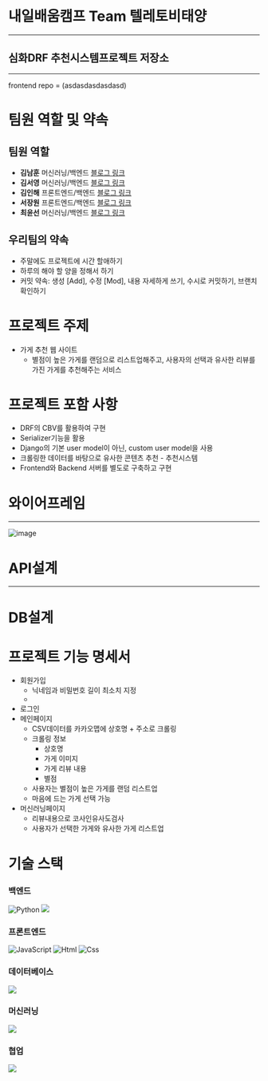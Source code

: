 # 내일배움캠프 Team 텔레토비태양
***
## 심화DRF 추천시스템프로젝트 저장소
***
frontend repo = (asdasdasdasdasd)

# 팀원 역할 및 약속
## 팀원 역할
  - **김남훈** 머신러닝/백엔드 [블로그 링크](https://hunss.tistory.com/)
  - **김서영** 머신러닝/백엔드 [블로그 링크](https://velog.io/@ksykma)
  - **김인해** 프론트엔드/백엔드 [블로그 링크](https://oceandevelopment.tistory.com/)
  - **서장원** 프론트엔드/백엔드 [블로그 링크](https://sjw887.tistory.com/)
  - **최윤선** 머신러닝/백엔드 [블로그 링크](https://iced-coriander-f89.notion.site/TIL-WIL-Tistory-e8463c7836844157a40c2c76fbaf1c61)
## 우리팀의 약속
  - 주말에도 프로젝트에 시간 할애하기
  - 하루의 해야 할 양을 정해서 하기
  - 커밋 약속: 생성 [Add], 수정 [Mod], 내용 자세하게 쓰기, 수시로 커밋하기, 브랜치 확인하기

# 프로젝트 주제
+ 가게 추천 웹 사이트
  - 별점이 높은 가게를 랜덤으로 리스트업해주고, 사용자의 선택과 유사한 리뷰를 가진 가게를 추천해주는 서비스

# 프로젝트 포함 사항
  - DRF의 CBV를 활용하여 구현
  - Serializer기능을 활용
  - Django의 기본 user model이 아닌, custom user model을 사용
  - 크롤링한 데이터를 바탕으로 유사한 콘텐츠 추천 - 추천시스템
  - Frontend와 Backend 서버를 별도로 구축하고 구현
 

 # 와이어프레임
***
![image](https://user-images.githubusercontent.com/103415295/200363425-45d9095e-3a07-4162-8ab3-ef1abf46b152.png)
 
 # API설계
***

 # DB설계

 # 프로젝트 기능 명세서
 + 회원가입
   - 닉네임과 비밀번호 길이 최소치 지정
   - 
 + 로그인
 + 메인페이지
   - CSV데이터를 카카오맵에 상호명 + 주소로 크롤링
   - 크롤링 정보
     * 상호명
     * 가게 이미지
     * 가게 리뷰 내용
     * 별점
   - 사용자는 별점이 높은 가게를 랜덤 리스트업
   - 마음에 드는 가게 선택 가능
 + 머신러닝페이지
   - 리뷰내용으로 코사인유사도검사
   - 사용자가 선택한 가게와 유사한 가게 리스트업




# 기술 스택

### 백엔드
<img alt="Python" src ="https://img.shields.io/badge/Python-3776AB.svg?&style=for-the-badge&logo=Python&logoColor=white"/> <img src="https://img.shields.io/badge/Django-092E20?style=for-the-badge&logo=Django&logoColor=white">

### 프론트엔드
<img alt="JavaScript" src ="https://img.shields.io/badge/JavaScriipt-F7DF1E.svg?&style=for-the-badge&logo=JavaScript&logoColor=black"/> <img alt="Html" src ="https://img.shields.io/badge/HTML5-E34F26.svg?&style=for-the-badge&logo=HTML5&logoColor=white"/> <img alt="Css" src ="https://img.shields.io/badge/CSS3-1572B6.svg?&style=for-the-badge&logo=CSS3&logoColor=white"/>

### 데이터베이스
<img src="https://img.shields.io/badge/SQLite-003B57?style=for-the-badge&logo=SQLite&logoColor=white">

### 머신러닝
<img src="https://img.shields.io/badge/Selenium-43B02A?style=for-the-badge&logo=Selenium&logoColor=white">

### 협업
<img src="https://img.shields.io/badge/github-181717?style=for-the-badge&logo=github&logoColor=white">
